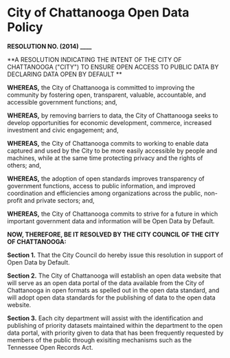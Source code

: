 City of Chattanooga Open Data Policy
====================================

**RESOLUTION NO. (2014) ____**

**A RESOLUTION INDICATING THE INTENT OF THE CITY OF CHATTANOOGA ("CITY") TO ENSURE OPEN ACCESS TO PUBLIC DATA BY DECLARING DATA OPEN BY DEFAULT **

**WHEREAS,** the City of Chattanooga is committed to improving the community by fostering open, transparent, valuable, accountable, and accessible government functions; and,

**WHEREAS,** by removing barriers to data, the City  of Chattanooga seeks to develop opportunities for economic development, commerce, increased investment and civic engagement; and,

**WHEREAS,** the City of Chattanooga commits to working to enable data captured and used by the City to be more easily accessible by people and machines, while at the same time protecting privacy and the rights of others; and,

**WHEREAS,** the adoption of open standards improves transparency of government functions, access to public information, and improved coordination and efficiencies among organizations across the public, non-profit and private sectors; and,

**WHEREAS,** the City of Chattanooga commits to strive for a future in which important government data and information will be Open Data by Default.

**NOW, THEREFORE, BE IT RESOLVED BY THE CITY COUNCIL OF THE CITY OF CHATTANOOGA:**

**Section 1.** That the City Council do hereby issue this resolution in support of Open Data by Default.

**Section 2.** The City of Chattanooga will establish an open data website that will serve as an open data portal of the data available from the City of Chattanooga in open formats as spelled out in the open data standard, and will adopt open data standards for the publishing of data to the open data website.

**Section 3.** Each city department will assist with the identification and publishing of priority datasets maintained within the department to the open data portal, with priority given to data that has been frequently requested by members of the public through exisiting mechanisms such as the Tennessee Open Records Act.
